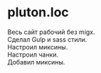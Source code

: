  # pluton.loc

Весь сайт рабочий без migx.<br>
Сделал Gulp и sass стили.<br>
Настроил миксины.<br>
Настроил чанки.<br>
Добавил миксины.<br>